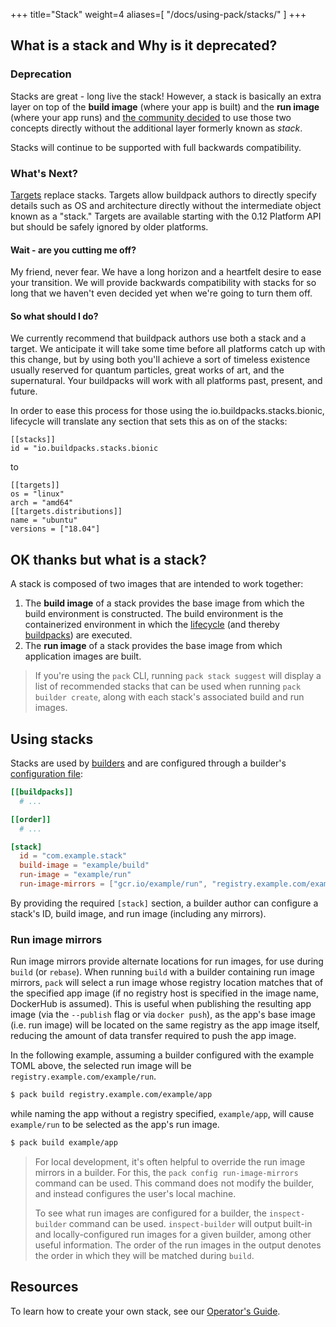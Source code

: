 +++
title="Stack"
weight=4
aliases=[
    "/docs/using-pack/stacks/"
]
+++

## What is a stack and Why is it deprecated?

### Deprecation
Stacks are great - long live the stack! 
However, a stack is basically an extra layer on top of the **build image** (where your app is built)
and the **run image** (where your app runs) and [the community decided](https://github.com/buildpacks/rfcs/blob/main/text/0096-remove-stacks-mixins.md)
to use those two concepts directly without the additional layer formerly known as _stack_. 

Stacks will continue to be supported with full backwards compatibility.

### What's Next?
[Targets](https://github.com/buildpacks/rfcs/blob/main/text/0096-remove-stacks-mixins.md#example-buildpacktoml-targets-table) replace stacks.
Targets allow buildpack authors to directly specify details such as OS and architecture directly without the intermediate object known as a "stack." 
Targets are available starting with the 0.12 Platform API but should be safely ignored by older platforms.


#### Wait - are you cutting me off?
My friend, never fear. We have a long horizon and a heartfelt desire to ease your transition. We will provide backwards compatibility with stacks for so long that we haven't even decided yet when we're going to turn them off.


#### So what should I do?
We currently recommend that buildpack authors use both a stack and a target.
We anticipate it will take some time before all platforms catch up with this change, but by using both you'll achieve a sort of timeless existence usually reserved for quantum particles, great works of art, and the supernatural. Your buildpacks will work with all platforms past, present, and future.

In order to ease this process for those using the io.buildpacks.stacks.bionic, lifecycle will translate any section that sets this as on of the stacks:

```
[[stacks]]
id = "io.buildpacks.stacks.bionic
```

to
```
[[targets]]
os = "linux"
arch = "amd64"
[[targets.distributions]]
name = "ubuntu"
versions = ["18.04"]
```

## OK thanks but what is a stack?

A stack is composed of two images that are intended to work together:

1. The **build image** of a stack provides the base image from which the build environment is constructed. The build environment is the containerized environment in which the [lifecycle][lifecycle] (and thereby [buildpacks][buildpack]) are executed.
2. The **run image** of a stack provides the base image from which application images are built.

<!--more-->

> If you're using the `pack` CLI, running `pack stack suggest` will display a list of recommended
stacks that can be used when running `pack builder create`, along with each stack's associated build and run images.

## Using stacks

Stacks are used by [builders][builder] and are configured through a builder's
[configuration file](/docs/reference/config/builder-config/):

```toml
[[buildpacks]]
  # ...

[[order]]
  # ...

[stack]
  id = "com.example.stack"
  build-image = "example/build"
  run-image = "example/run"
  run-image-mirrors = ["gcr.io/example/run", "registry.example.com/example/run"]
```

By providing the required `[stack]` section, a builder author can configure a stack's ID, build image, and run image
(including any mirrors).

### Run image mirrors

Run image mirrors provide alternate locations for run images, for use during `build` (or `rebase`).
When running `build` with a builder containing run image mirrors, `pack` will select a run image
whose registry location matches that of the specified app image (if no registry host is specified in the image name,
DockerHub is assumed). This is useful when publishing the resulting app image (via the `--publish` flag or via
`docker push`), as the app's base image (i.e. run image) will be located on the same registry as the app image itself,
reducing the amount of data transfer required to push the app image.

In the following example, assuming a builder configured with the example TOML above, the selected run image will be
`registry.example.com/example/run`.

```bash
$ pack build registry.example.com/example/app
```

while naming the app without a registry specified, `example/app`, will cause `example/run` to be selected as the app's
run image.

```bash
$ pack build example/app
```

> For local development, it's often helpful to override the run image mirrors in a builder. For this, the
> `pack config run-image-mirrors` command can be used. This command does not modify the builder, and instead configures the
> user's local machine.
>
> To see what run images are configured for a builder, the
> `inspect-builder` command can be used. `inspect-builder` will output built-in and locally-configured run images for
> a given builder, among other useful information. The order of the run images in the output denotes the order in
> which they will be matched during `build`.

## Resources

To learn how to create your own stack, see our [Operator's Guide][operator-guide].

[operator-guide]: /docs/operator-guide/
[builder]: /docs/concepts/components/builder/
[buildpack]: /docs/concepts/components/buildpack/
[lifecycle]: /docs/concepts/components/lifecycle/
